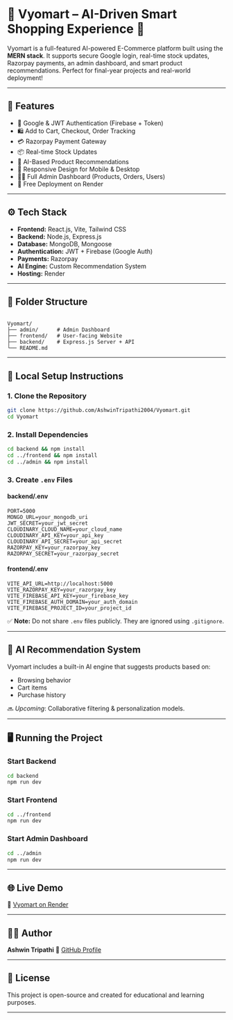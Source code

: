 # 🧠 Vyomart – AI-Driven Smart Shopping Experience 🛒

Vyomart is a full-featured AI-powered E-Commerce platform built using the **MERN stack**. It supports secure Google login, real-time stock updates, Razorpay payments, an admin dashboard, and smart product recommendations. Perfect for final-year projects and real-world deployment!

---

## 🚀 Features

- 🔐 Google & JWT Authentication (Firebase + Token)
- 🛍️ Add to Cart, Checkout, Order Tracking
- 💳 Razorpay Payment Gateway
- 📦 Real-time Stock Updates
- 🤖 AI-Based Product Recommendations
- 📱 Responsive Design for Mobile & Desktop
- 🧑‍💼 Full Admin Dashboard (Products, Orders, Users)
- 🚀 Free Deployment on Render

---

## ⚙️ Tech Stack

- **Frontend:** React.js, Vite, Tailwind CSS  
- **Backend:** Node.js, Express.js  
- **Database:** MongoDB, Mongoose  
- **Authentication:** JWT + Firebase (Google Auth)  
- **Payments:** Razorpay  
- **AI Engine:** Custom Recommendation System  
- **Hosting:** Render

---

## 📁 Folder Structure

```

Vyomart/
├── admin/      # Admin Dashboard
├── frontend/   # User-facing Website
├── backend/    # Express.js Server + API
└── README.md

````

---

## 🔧 Local Setup Instructions

### 1. Clone the Repository

```bash
git clone https://github.com/AshwinTripathi2004/Vyomart.git
cd Vyomart
````

### 2. Install Dependencies

```bash
cd backend && npm install
cd ../frontend && npm install
cd ../admin && npm install
```

### 3. Create `.env` Files

#### backend/.env

```
PORT=5000
MONGO_URL=your_mongodb_uri
JWT_SECRET=your_jwt_secret
CLOUDINARY_CLOUD_NAME=your_cloud_name
CLOUDINARY_API_KEY=your_api_key
CLOUDINARY_API_SECRET=your_api_secret
RAZORPAY_KEY=your_razorpay_key
RAZORPAY_SECRET=your_razorpay_secret
```

#### frontend/.env

```
VITE_API_URL=http://localhost:5000
VITE_RAZORPAY_KEY=your_razorpay_key
VITE_FIREBASE_API_KEY=your_firebase_key
VITE_FIREBASE_AUTH_DOMAIN=your_auth_domain
VITE_FIREBASE_PROJECT_ID=your_project_id
```

✅ **Note:** Do not share `.env` files publicly. They are ignored using `.gitignore`.

---

## 🧠 AI Recommendation System

Vyomart includes a built-in AI engine that suggests products based on:

* Browsing behavior
* Cart items
* Purchase history

🔜 *Upcoming*: Collaborative filtering & personalization models.

---

## 🖥️ Running the Project

### Start Backend

```bash
cd backend
npm run dev
```

### Start Frontend

```bash
cd ../frontend
npm run dev
```

### Start Admin Dashboard

```bash
cd ../admin
npm run dev
```

---

## 🌐 Live Demo

🔗 [Vyomart on Render](vyomart-frontend.onrender.com) 

---

## 👨‍💻 Author

**Ashwin Tripathi**
🔗 [GitHub Profile](https://github.com/AshwinTripathi2004)

---

## 📄 License

This project is open-source and created for educational and learning purposes.

---
